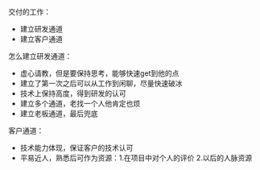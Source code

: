 交付的工作：
* 建立研发通道
* 建立客户通道

怎么建立研发通道：
* 虚心请教，但是要保持思考，能够快速get到他的点
* 建立了第一次之后可以从工作到闲聊，尽量快速破冰
* 技术上保持高度，得到研发的认可
* 建立多个通道，老找一个人他肯定也烦
* 建立老板通道，最后兜底

客户通道：
* 技术能力体现，保证客户的技术认可
* 平易近人，熟悉后可作为资源：1.在项目中对个人的评价 2.以后的人脉资源
